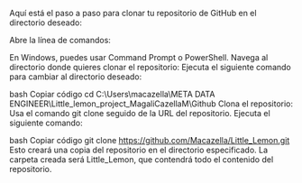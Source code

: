 Aquí está el paso a paso para clonar tu repositorio de GitHub en el directorio deseado:

Abre la línea de comandos:

En Windows, puedes usar Command Prompt o PowerShell.
Navega al directorio donde quieres clonar el repositorio: Ejecuta el siguiente comando para cambiar al directorio deseado:

bash
Copiar código
cd C:\Users\macazella\META DATA ENGINEER\Little_lemon_project_MagaliCazellaM\Github
Clona el repositorio: Usa el comando git clone seguido de la URL del repositorio. Ejecuta el siguiente comando:

bash
Copiar código
git clone https://github.com/Macazella/Little_Lemon.git
Esto creará una copia del repositorio en el directorio especificado. La carpeta creada será Little_Lemon, que contendrá todo el contenido del repositorio.